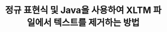 ---
############################# Static ############################
layout: "auto-gen-gist"
draft: false
path: "ko/redaction/java/regex/xltm"
otherformats: CSV DOC DOCM DOCX DOT DOTM DOTX PDF POT POTM PPS PPSM PPSX PPT PPTM PPTX RTF XLS XLSM XLSX XLT XLTX  

############################# Head ############################
head_title: "Java에서 정규 표현식을 통해 XLTM 텍스트 수정"
head_description: "GroupDocs.Redaction의 Java API를 통해 개발자는 PDF DOC DOCX RTF XLSX CSV PPT PPTX의 텍스트 및 Java의 정규 표현식을 사용하는 이미지를 수정할 수 있습니다."

############################# Header ############################
title: "정규 표현식 및 Java을 사용하여 XLTM 파일에서 텍스트를 제거하는 방법"
description: "GroupDocs.Redaction의 Java API를 사용하면 정규 표현식을 사용하여 워드 프로세서 문서, 워크시트, 프리젠테이션, PDF 및 이미지에서 민감한 텍스트를 수정하거나 숨기거나 제거할 수 있습니다."

################### SubMenu/Download Button #####################
button:
    enable: true

############################# About ############################
about:
    enable: true
    title: "텍스트 위생이란 무엇입니까?"
    content: |
        텍스트 편집 또는 삭제는 디지털 문서에서 기밀이거나 원치 않는 텍스트나 정보를 제거하는 과정이며 이를 포함하는 문서나 단락의 나머지 부분은 그대로 둡니다. Redaction은 민감한 정보를 숨기거나 영구적으로 제거하여 사용자와 조직이 민감한 정보를 보호할 수 있도록 도와줍니다. GroupDocs.Redaction Java API 사용자는 이제 워드 프로세싱 문서, 워크시트, 프리젠테이션, PDF 및 래스터 이미지 파일에서 민감한 텍스트를 수정하거나 숨기거나 제거할 수 있습니다. API는 문서의 개인 정보 편집을 위한 다양한 옵션과 방법을 제공합니다. 정규식, 텍스트(면제 코드) 또는 그래픽(색상 사각형) 교정 사용 등을 사용하여 검색 및 교정을 지원합니다. API를 다운로드하여 문서 편집 프로세스를 자동화하고 기본 및 고급 기능을 살펴보십시오.

############################# Steps ############################
steps:
    enable: true
    block:
    - title_left: "Java에서 정규 표현식을 사용하여 XLTM 수정"
      content_left: |
        GroupDocs.Redaction를 사용하면 문서에서 민감하거나 사적인 성격의 데이터를 쉽게 수정할 수 있습니다. 가장 인기 있는 교정 사례는 문서에서 텍스트를 제거하는 것입니다. 

        다음 코드는 정규식을 사용하여 문서의 특정 부분에 텍스트 교정을 적용하는 데 사용할 수 있습니다. 사용자가 패턴 "AA BB CCCCCC"와 일치하는 모든 숫자를 파란색 사각형으로 바꿀 수 있습니다.

      title_right: "XLTM에서 민감한 데이터 제거"
      content_right: |
        * [Redactor](https://apireference.groupdocs.com/redaction/java/com.groupdocs.redaction/Redactor) 클래스 인스턴스 생성 및 XLTM 파일 업로드
        * [RegexRedaction](https://apireference.groupdocs.com/redaction/java/com.groupdocs.redaction.redactions/RegexRedaction) 클래스의 인스턴스 생성
        * RegexRedaction 클래스의 개체로 redactor.apply 메서드 호출
        * redactor.save 메서드를 호출하여 변경 사항을 저장합니다. 

      gisthash: "6dea616a14aeeff21698dc03be62a341"
      gistfile: "RegularExpressionRedaction.java"
      
    - title_left: "시스템 요구 사항"
      content_left: |
        GroupDocs.Redaction for Java API는 모든 주요 플랫폼 및 운영체제에서 지원됩니다. 전체 시스템 요구 사항 가이드를 보려면 [시스템 요구 사항](https://docs.groupdocs.com/redaction/java/system-requirements)을 방문하세요. 아래 코드를 실행하기 전에 시스템에 다음 전제 조건이 설치되어 있는지 확인하세요. :
        * 운영 체제: Microsoft Windows, Linux, MacOS
        * 개발 환경: NetBeans, Intellij IDEA, Eclipse 등
        * Java 런타임 환경: J2SE 6.0 이상
        * [Maven](https://repository.groupdocs.com/webapp/#/artifacts/browse/tree/General/repo/com/groupdocs/groupdocs-redaction)에서 GroupDocs.Redaction for Java의 최신 버전을 다운로드하세요.
        
      title_right: "GroupDocs.Redaction를 사용하는 이유"
      content_right: |
        * 사용자가 사용자 정의 문서 형식 및 교정 유형을 추가하도록 허용
        * 민감한 정보를 제거하기 위해 추가 소프트웨어가 필요하지 않습니다.
        * 페이지 범위 렌더링 문서를 PDF로 설정하는 기능
        * 저자 이름, 버전, 제목, 주제, 설명 등 다양한 유형의 메타데이터를 쉽게 편집할 수 있는 방법
        * 문서 정보 추출 - 파일 형식, 페이지 수 등

############################# Demos ############################
demos:
    enable: true
############################# About Formats ############################
about_formats:
    enable: true
############################# More Formats ############################
more_formats:
    enable: true

############################# Back to top ###############################
back_to_top:
    enable: true
---